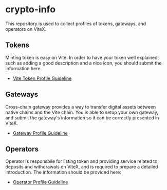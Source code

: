 # crypto-info
This repository is used to collect profiles of tokens, gateways, and operators on ViteX.

##  Tokens
Minting token is easy on Vite. In order to have your token well explained, such as adding a good description and a nice icon, you should submit the information here. 
- [Vite Token Profile Guideline](tokens/vite-tutorial.en.md)

##  Gateways
Cross-chain gateway provides a way to transfer digital assets between native chains and the Vite chain. You is able to setup your own gateway, and submit the gateway's information so it can be correctly presented in ViteX. 
- [Gateway Profile Guideline](gateways/gateway-info-tutorial.en.md)


##  Operators
Operator is responsbile for listing token and providing service related to deposits and withdrawals on ViteX, and is required to prepare a detailed introduction.  The information should be provided here:
- [Operator Profile Guideline](operators/operator-info-tutorial.en.md)
